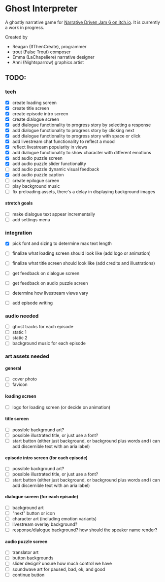 # Ghost Interpreter

A ghostly narrative game for [Narrative Driven Jam 6 on itch.io](https://itch.io/jam/narrative-driven-jam-6). It is currently a work in progress.

Created by
- Reagan (IfThenCreate), programmer 
- trout (False Trout) composer
- Emma (LaChapeliere) narrative designer
- Anni (Nightsparrow) graphics artist

## TODO:

### tech
- [x] create loading screen
- [x] create title screen
- [x] create episode intro screen
- [x] create dialogue screen
- [x] add dialogue functionality to progress story by selecting a response
- [x] add dialogue functionality to progress story by clicking next
- [x] add dialogue functionality to progress story with space or click
- [x] add livestream chat functionality to reflect a mood
- [x] reflect livestream popularity in views
- [x] add dialogue functionality to show character with different emotions
- [x] add audio puzzle screen
- [x] add audio puzzle slider functionality
- [ ] add audio puzzle dynamic visual feedback
- [x] add audio puzzle caption
- [ ] create epilogue screen
- [ ] play background music
- [ ] fix preloading assets, there's a delay in displaying background images

#### stretch goals
- [ ] make dialogue text appear incrementally
- [ ] add settings menu

### integration
- [x] pick font and sizing to determine max text length
- [ ] finalize what loading screen should look like (add logo or animation)
- [ ] finalize what title screen should look like (add credits and illustrations)

- [ ] get feedback on dialogue screen
- [ ] get feedback on audio puzzle screen
- [ ] determine how livestream views vary
- [ ] add episode writing

### audio needed
- [ ] ghost tracks for each episode
- [ ] static 1
- [ ] static 2
- [ ] background music for each episode 

### art assets needed
#### general
- [ ] cover photo
- [ ] favicon
#### loading screen
- [ ] logo for loading screen (or decide on animation)
#### title screen
- [ ] possible background art?
- [ ] possible illustrated title, or just use a font? 
- [ ] start button (either just background, or background plus words and i can add discernible text with an aria label)
#### episode intro screen (for each episode)
- [ ] possible background art?
- [ ] possible illustrated title, or just use a font? 
- [ ] start button (either just background, or background plus words and i can add discernible text with an aria label)
#### dialogue screen (for each episode)
- [ ] background art
- [ ] "next" button or icon
- [ ] character art (including emotion variants)
- [ ] livestream overlay background?
- [ ] response/dialogue background? how should the speaker name render?
#### audio puzzle screen
- [ ] translator art
- [ ] button backgrounds
- [ ] slider design? unsure how much control we have
- [ ] soundwave art for paused, bad, ok, and good
- [ ] continue button
